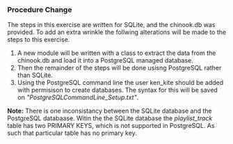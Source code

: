 ### Procedure Change

The steps in this exercise are written for SQLite, and the chinook.db was provided.  To add an extra wrinkle the follwing alterations will be made to the steps to this exercise.
1.  A new module will be written with a class to extract the data from the chinook.db and load it into a PostgreSQL managed database.
1.  Then the remainder of the steps will be done usisng PostgreSQL rather than SQLite.
1.  Using the PostgreSQL command line the user ken_kite should be added with permisison to create databases.  The syntax for this will be saved on *"PostgreSQLCommandLine_Setup.txt"*.

__Note:__ There is one inconsistancy between the SQLite database and the PostgreSQL databaase.  Witin the the SQLite database the *playlist_track* table has two PRIMARY KEYS, which is not supported in PostgreSQL.  As such that particular table has no primary key.
